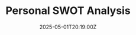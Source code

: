 ---
title: Personal SWOT Analysis
linkTitle: Personal SWOT Analysis
date: '2025-05-01T20:19:00Z'
weight: 1
description: A guide for using a Personal SWOT Analysis tool on Notion, detailing
  steps for adding factors, evaluating their importance and impact, categorizing priorities,
  and utilizing visual charts for effective personal and professional development.
  Regular reviews and action planning are emphasized for ongoing effectiveness.
draft: false
ref: personal-swot-analysis
---